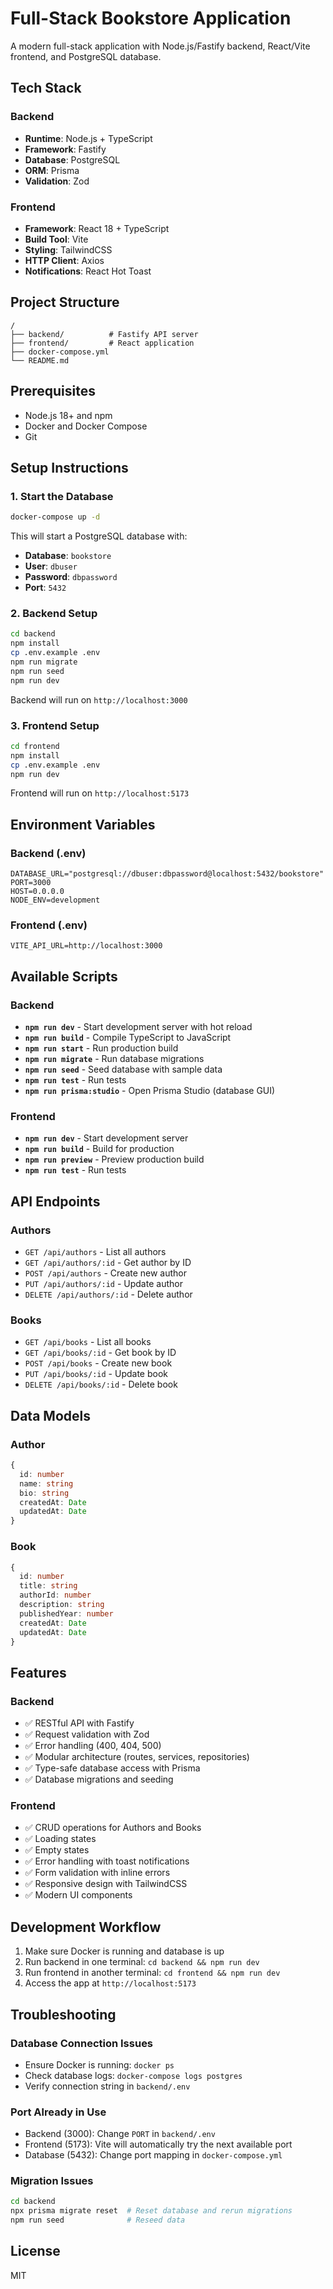 # Full-Stack Bookstore Application

A modern full-stack application with Node.js/Fastify backend, React/Vite frontend, and PostgreSQL database.

## Tech Stack

### Backend
- **Runtime**: Node.js + TypeScript
- **Framework**: Fastify
- **Database**: PostgreSQL
- **ORM**: Prisma
- **Validation**: Zod

### Frontend
- **Framework**: React 18 + TypeScript
- **Build Tool**: Vite
- **Styling**: TailwindCSS
- **HTTP Client**: Axios
- **Notifications**: React Hot Toast

## Project Structure

```
/
├── backend/          # Fastify API server
├── frontend/         # React application
├── docker-compose.yml
└── README.md
```

## Prerequisites

- Node.js 18+ and npm
- Docker and Docker Compose
- Git

## Setup Instructions

### 1. Start the Database

```bash
docker-compose up -d
```

This will start a PostgreSQL database with:
- **Database**: `bookstore`
- **User**: `dbuser`
- **Password**: `dbpassword`
- **Port**: `5432`

### 2. Backend Setup

```bash
cd backend
npm install
cp .env.example .env
npm run migrate
npm run seed
npm run dev
```

Backend will run on `http://localhost:3000`

### 3. Frontend Setup

```bash
cd frontend
npm install
cp .env.example .env
npm run dev
```

Frontend will run on `http://localhost:5173`

## Environment Variables

### Backend (.env)

```env
DATABASE_URL="postgresql://dbuser:dbpassword@localhost:5432/bookstore"
PORT=3000
HOST=0.0.0.0
NODE_ENV=development
```

### Frontend (.env)

```env
VITE_API_URL=http://localhost:3000
```

## Available Scripts

### Backend

- **`npm run dev`** - Start development server with hot reload
- **`npm run build`** - Compile TypeScript to JavaScript
- **`npm run start`** - Run production build
- **`npm run migrate`** - Run database migrations
- **`npm run seed`** - Seed database with sample data
- **`npm run test`** - Run tests
- **`npm run prisma:studio`** - Open Prisma Studio (database GUI)

### Frontend

- **`npm run dev`** - Start development server
- **`npm run build`** - Build for production
- **`npm run preview`** - Preview production build
- **`npm run test`** - Run tests

## API Endpoints

### Authors

- `GET /api/authors` - List all authors
- `GET /api/authors/:id` - Get author by ID
- `POST /api/authors` - Create new author
- `PUT /api/authors/:id` - Update author
- `DELETE /api/authors/:id` - Delete author

### Books

- `GET /api/books` - List all books
- `GET /api/books/:id` - Get book by ID
- `POST /api/books` - Create new book
- `PUT /api/books/:id` - Update book
- `DELETE /api/books/:id` - Delete book

## Data Models

### Author
```typescript
{
  id: number
  name: string
  bio: string
  createdAt: Date
  updatedAt: Date
}
```

### Book
```typescript
{
  id: number
  title: string
  authorId: number
  description: string
  publishedYear: number
  createdAt: Date
  updatedAt: Date
}
```

## Features

### Backend
- ✅ RESTful API with Fastify
- ✅ Request validation with Zod
- ✅ Error handling (400, 404, 500)
- ✅ Modular architecture (routes, services, repositories)
- ✅ Type-safe database access with Prisma
- ✅ Database migrations and seeding

### Frontend
- ✅ CRUD operations for Authors and Books
- ✅ Loading states
- ✅ Empty states
- ✅ Error handling with toast notifications
- ✅ Form validation with inline errors
- ✅ Responsive design with TailwindCSS
- ✅ Modern UI components

## Development Workflow

1. Make sure Docker is running and database is up
2. Run backend in one terminal: `cd backend && npm run dev`
3. Run frontend in another terminal: `cd frontend && npm run dev`
4. Access the app at `http://localhost:5173`

## Troubleshooting

### Database Connection Issues
- Ensure Docker is running: `docker ps`
- Check database logs: `docker-compose logs postgres`
- Verify connection string in `backend/.env`

### Port Already in Use
- Backend (3000): Change `PORT` in `backend/.env`
- Frontend (5173): Vite will automatically try the next available port
- Database (5432): Change port mapping in `docker-compose.yml`

### Migration Issues
```bash
cd backend
npx prisma migrate reset  # Reset database and rerun migrations
npm run seed              # Reseed data
```

## License

MIT
